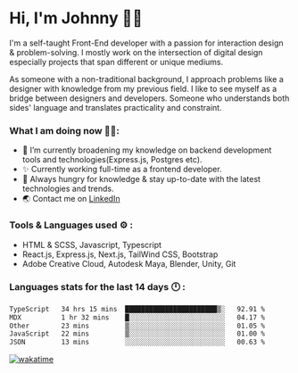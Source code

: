 # Hi, I'm Johnny 👋🧑‍

I'm a self-taught Front-End developer with a passion for interaction design & problem-solving. I mostly work on the intersection of digital design especially projects that span different or unique mediums.

As someone with a non-traditional background, I approach problems like a designer with knowledge from my previous field. I like to see myself as a bridge between designers and developers. Someone who understands both sides' language and translates practicality and constraint.

### What I am doing now 🧑‍💻:

- 🔭 I’m currently broadening my knowledge on backend development tools and technologies(Express.js, Postgres etc).
- ✨ Currently working full-time as a frontend developer.
- 📖 Always hungry for knowledge & stay up-to-date with the latest technologies and trends.
- 🌏 Contact me on [LinkedIn](https://www.linkedin.com/in/johchai/)

### Tools & Languages used ⚙️ :

- HTML & SCSS, Javascript, Typescript
- React.js, Express.js, Next.js, TailWind CSS, Bootstrap
- Adobe Creative Cloud, Autodesk Maya, Blender, Unity, Git

### Languages stats for the last 14 days 🕛 :

<!--START_SECTION:waka-->

```txt
TypeScript   34 hrs 15 mins  ███████████████████████▒░   92.91 %
MDX          1 hr 32 mins    █░░░░░░░░░░░░░░░░░░░░░░░░   04.17 %
Other        23 mins         ▒░░░░░░░░░░░░░░░░░░░░░░░░   01.05 %
JavaScript   22 mins         ▒░░░░░░░░░░░░░░░░░░░░░░░░   01.00 %
JSON         13 mins         ░░░░░░░░░░░░░░░░░░░░░░░░░   00.63 %
```

<!--END_SECTION:waka-->

[![wakatime](https://wakatime.com/badge/user/0cd14e89-b357-451d-b5c1-4a79286fb5a6.svg)](https://wakatime.com/@0cd14e89-b357-451d-b5c1-4a79286fb5a6)
